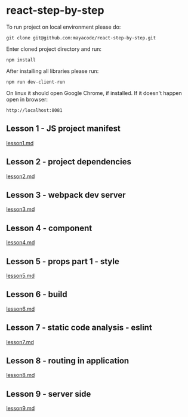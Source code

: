 # react-step-by-step

To run project on local environment please do:

`git clone git@github.com:mayacode/react-step-by-step.git`

Enter cloned project directory and run:

`npm install`

After installing all libraries please run:

`npm run dev-client-run`

On linux it should open Google Chrome, if installed.
If it doesn't happen open in browser:

`http://localhost:8081`


## Lesson 1 - JS project manifest
[lesson1.md](lesson1.md)

## Lesson 2 - project dependencies
[lesson2.md](lesson2.md)

## Lesson 3 - webpack dev server
[lesson3.md](lesson3.md)

## Lesson 4 - component
[lesson4.md](lesson4.md)

## Lesson 5 - props part 1 - style
[lesson5.md](lesson5.md)

## Lesson 6 - build
[lesson6.md](lesson6.md)

## Lesson 7 - static code analysis - eslint
[lesson7.md](lesson7.md)

## Lesson 8 - routing in application
[lesson8.md](lesson8.md)

## Lesson 9 - server side
[lesson9.md](lesson9.md)
